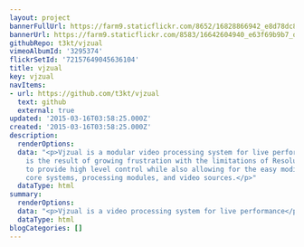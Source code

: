 ```yaml
---
layout: project
bannerFullUrl: https://farm9.staticflickr.com/8652/16828866942_e8d78dc8ea_h.jpg
bannerUrl: https://farm9.staticflickr.com/8583/16642604940_e63f69b9b7_o.jpg
githubRepo: t3kt/vjzual
vimeoAlbumId: '3295374'
flickrSetId: '72157649045636104'
title: vjzual
key: vjzual
navItems:
- url: https://github.com/t3kt/vjzual
  text: github
  external: true
updated: '2015-03-16T03:58:25.000Z'
created: '2015-03-16T03:58:25.000Z'
description:
  renderOptions: 
  data: "<p>Vjzual is a modular video processing system for live performance.</p>\r\n<p>It
    is the result of growing frustration with the limitations of Resolume. It aims
    to provide high level control while also allowing for the easy modification of
    core systems, processing modules, and video sources.</p>"
  dataType: html
summary:
  renderOptions: 
  data: "<p>Vjzual is a video processing system for live performance</p>"
  dataType: html
blogCategories: []
---
```


